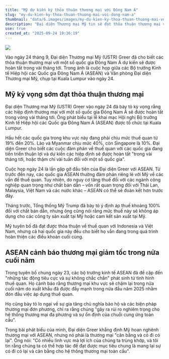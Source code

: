 ```yaml
---
title: "Mỹ dự kiến ký thỏa thuận thương mại với Đông Nam Á"
slug: "my-du-kien-ky-thoa-thuan-thuong-mai-voi-dong-nam-a"
thumbnail: "data/6.images/images/my-du-kien-ky-thoa-thuan-thuong-mai-voi-dong-nam-a.webp"
description: "Đại diện Thương mại Mỹ tin sẽ đạt thỏa thuận thương mại với các nước Đông Nam Á trong vài tháng tới, trong khi ASEAN bày tỏ lo ngại về tác động của các biện pháp thuế quan."
use: true
created_at: "2025-09-24 19:36:19"
---
```


![](/images/20250924-00000103-reut-000-2-view.webp)

Vào ngày 24 tháng 9, Đại diện Thương mại Mỹ (USTR) Greer đã cho biết các thỏa thuận thương mại với một số quốc gia Đông Nam Á dự kiến sẽ được hoàn tất trong vài tháng tới. Trong ảnh là cuộc họp giữa các Bộ trưởng Kinh tế Hiệp hội các Quốc gia Đông Nam Á (ASEAN) và Văn phòng Đại diện Thương mại Mỹ, chụp tại Kuala Lumpur vào ngày 24.

## Mỹ kỳ vọng sớm đạt thỏa thuận thương mại

Đại diện Thương mại Mỹ (USTR) Greer vào ngày 24 đã bày tỏ kỳ vọng rằng các hiệp định thương mại với một số quốc gia Đông Nam Á sẽ được hoàn tất trong vòng vài tháng tới. Ông phát biểu tại lễ khai mạc Hội nghị Bộ trưởng Kinh tế Hiệp hội các Quốc gia Đông Nam Á (ASEAN) được tổ chức tại Kuala Lumpur.

Hầu hết các quốc gia trong khu vực này đang phải chịu mức thuế quan từ 19% đến 20%. Lào và Myanmar chịu mức 40%, còn Singapore là 10%. Đại diện Greer cho biết các cuộc đàm phán về thuế quan với các quốc gia đang tiến triển thuận lợi và dự kiến các hiệp định sẽ được hoàn tất "trong vài tháng tới, hoặc thậm chí vài tuần đối với một số quốc gia".

Cuộc họp ngày 24 là lần gặp gỡ đầu tiên của Đại diện Greer với ASEAN. Từ trước đến nay, các quốc gia ASEAN thường đàm phán riêng lẻ với Mỹ về các vấn đề thuế quan. Tuy nhiên, do nguy cơ tăng thuế đối với các ngành công nghiệp quan trọng như chất bán dẫn – vốn rất quan trọng đối với Thái Lan, Malaysia, Việt Nam và các nước khác – ASEAN có thể sẽ đoàn kết hơn trước đây.

Tháng trước, Tổng thống Mỹ Trump đã bày tỏ ý định áp thuế khoảng 100% đối với chất bán dẫn, nhưng ông cũng nói rằng mức thuế này sẽ không áp dụng cho các công ty sản xuất tại Mỹ hoặc cam kết sản xuất tại Mỹ.

Mỹ tuyên bố đã đạt được thỏa thuận về thuế quan với Indonesia và Việt Nam, nhưng cả hai quốc gia này đều cho biết họ vẫn đang trong quá trình hoàn thiện các điều khoản cuối cùng.

## ASEAN cảnh báo thương mại giảm tốc trong nửa cuối năm

Trong tuyên bố chung ngày 23, các bộ trưởng kinh tế ASEAN đã đề cập đến "những tác động tiêu cực và sự không chắc chắn" phát sinh từ tình hình thuế quan. Họ cảnh báo rằng thương mại khu vực sẽ chậm lại trong nửa cuối năm do xuất khẩu đã được đẩy mạnh trong nửa đầu năm 2025 nhằm đón đầu việc áp dụng thuế quan.

Họ cũng bày tỏ lo ngại về sự gia tăng chủ nghĩa bảo hộ và các biện pháp thương mại đơn phương, chỉ ra rằng chúng "gây ra rủi ro nghiêm trọng cho hệ thống thương mại đa phương và sự ổn định của chuỗi cung ứng toàn cầu".

Trong bài phát biểu của mình, Đại diện Greer khẳng định Mỹ hoan nghênh thương mại với ASEAN, nhưng nó phải là thương mại "cân bằng và có đi có lại". Ông nói: "Có nhiều lĩnh vực mà lợi ích của chúng ta trùng khớp, và tôi tin rằng chúng ta có thể hợp tác để đạt được mục tiêu chung là mang lại sự có đi có lại và cân bằng cho hệ thống thương mại toàn cầu".